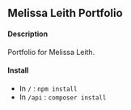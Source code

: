 ## Melissa Leith Portfolio

#### Description
Portfolio for Melissa Leith.

#### Install
- In `/` : `npm install`
- In `/api` : `composer install`